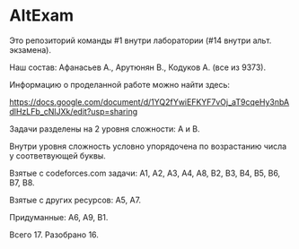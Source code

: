 # AltExam
Это репозиторий команды #1 внутри лаборатории (#14 внутри альт. экзамена). 

Наш состав:
Афанасьев А.,
Арутюнян В.,
Кодуков А. (все из 9373).


Информацию о проделанной работе можно найти здесь: 

https://docs.google.com/document/d/1YQ2fYwiEFKYF7vOj_aT9cqeHy3nbAdlHzLFb_cNlJXk/edit?usp=sharing


Задачи разделены на 2 уровня сложности: A и B.

Внутри уровня сложность условно упорядочена по возрастанию числа у соответвующей буквы.

Взятые с codeforces.com задачи: A1, A2, A3, A4, A8, B2, B3, B4, B5, B6, B7, B8.

Взятые с других ресурсов: A5, A7.

Придуманные: A6, A9, B1.

Всего 17.
Разобрано 16.
